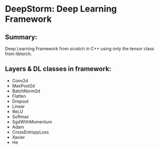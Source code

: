 # DeepStorm: Deep Learning Framework

## Summary:
Deep Learning Framework from scratch in C++ using only the tensor class from libtorch.

## Layers & DL classes in framework:
- Conv2d
- MaxPool2d
- BatchNorm2d
- Flatten
- Dropout
- Linear
- ReLU
- Softmax
- SgdWithMomentum
- Adam
- CrossEntropyLoss
- Xavier
- He